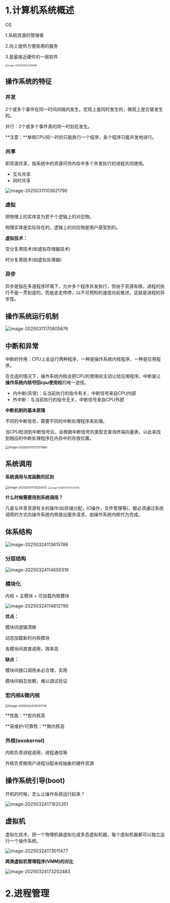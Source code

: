 # 1.计算机系统概述

OS

1.系统资源的管理者

2.向上提供方便易用的服务

3.是最接近硬件的一层软件

<img src="./assets/image-20250311102209389.png" alt="image-20250311102209389" style="zoom: 50%;" />



## 操作系统的特征

### **并发**

2个或多个事件在同一时间间隔内发生。宏观上是同时发生的，微观上是交替发生的。

并行：2个或多个事件真的同一时刻在发生。

**注意：**单核CPU同一时刻只能执行一个程序，各个程序只能并发地进行。



### 共享

即资源共享，指系统中的资源可供内存中多个并发执行的进程共同使用。

- 互斥共享
- 同时共享

![image-20250311103621790](./assets/image-20250311103621790.png)





### 虚拟

把物理上的实体变为若干个逻辑上的对应物。

物理实体是实际存在的，逻辑上的对应物是用户感受到的。



**虚拟技术：**

空分复用技术(如虚拟存储器技术)

时分复用技术(如虚拟处理器)





### 异步

异步是指在多道程序环境下，允许多个程序并发执行，但由于资源有限，进程的执行不是一贯到底的，而是走走停停，以不可预知的速度向前推进，这就是进程的异步性。





## 操作系统运行机制

![image-20250311170805876](./assets/image-20250311170805876.png)



## 中断和异常



中断的作用：CPU上会运行两种程序，一种是操作系统内核程序，一种是应用程序。

在合适的情况下，操作系统内核会把CPU的使用权主动让给应用程序。中断是让**操作系统内核夺回cpu使用权**的唯一途径。



- 内中断(异常)：与当前执行的指令有关，中断信号来自CPU内部
- 外中断：与当前执行的指令无关，中断信号来自CPU外部





**中断机制的基本原理**

不同的中断信号，需要不同的中断处理程序来处理。

当CPU检测到中断信号后，会根据中断信号的类型去查询终端向量表，以此来找到相应的中断处理程序在内存中的存放位置。

<img src="./assets/image-20250311172757669.png" alt="image-20250311172757669" style="zoom:67%;" />





## 系统调用

**系统调用与库函数的区别**

<img src="./assets/image-20250311173024012.png" alt="image-20250311173024012" style="zoom:67%;" />



<img src="./assets/image-20250311173132444.png" alt="image-20250311173132444" style="zoom:50%;" />

**什么时候需要用到系统调用？**

凡是与共享资源有关的操作(如存储分配，IO操作，文件管理等)，都必须通过系统调用的方式向操作系统内核提出服务请求，由操作系统内核代为完成。





## 体系结构

![image-20250324113615786](./assets/image-20250324113615786.png)





### 分层结构

![image-20250324114650319](./assets/image-20250324114650319.png)



### 模块化

内核 = 主模块 + 可加载内核模块

![image-20250324114812790](./assets/image-20250324114812790.png)

**优点：**

模块间逻辑清晰

动态加载新的内核模块

各模块间直接调用，效率高



**缺点：**

模块间接口调用未必合理，实用

模块间相互依赖，难以调试验证



### 宏内核&微内核

<img src="./assets/image-20250324115131719.png" alt="image-20250324115131719" style="zoom:67%;" />



**性能：**宏内核高

**易维护/可靠性：**微内核高





### **外核(exokernel)**

内核负责进程调用，进程通信等

外核负责微用户进程分配未经抽象的硬件资源





## 操作系统引导(boot)

开机的时候，怎么让操作系统运行起来？

![image-20250324171825351](./assets/image-20250324171825351.png)





## 虚拟机

虚拟化技术，把一个物理机器虚拟化成多态虚拟机器，每个虚拟机器都可以独立运行一个操作系统。

![image-20250324173011477](./assets/image-20250324173011477.png)





**两类虚拟机管理程序(VMM)的对比**

![image-20250324173202483](./assets/image-20250324173202483.png)







# 2.进程管理



























































